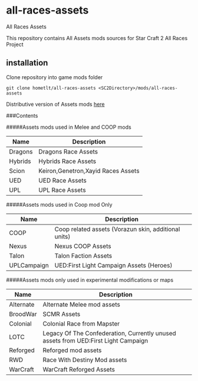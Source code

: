 # all-races-assets
All Races Assets

This repository contains All Assets mods sources for Star Craft 2 All Races Project

## installation

Clone repository into game mods folder
```
git clone hometlt/all-races-assets <SC2Directory>/mods/all-races-assets
```

Distributive version of Assets mods [here](https://drive.google.com/drive/folders/1aaDQd0zG7BwE7sFl6iDt8-n4i5fFsTzv?usp=share_link)

###Contents

#####Assets mods used in Melee and COOP mods
     
| Name  | Description | 
|---|---|
| Dragons     | Dragons Race Assets                 |
| Hybrids     | Hybrids Race Assets                 |
| Scion       | Keiron,Genetron,Xayid Races Assets  |
| UED         | UED Race Assets                     |
| UPL         | UPL Race Assets                     |

#####Assets mods used in Coop mod Only

| Name  | Description  | 
|---|---|
| COOP        | Coop related assets (Vorazun skin, additional units) |
| Nexus       | Nexus COOP Assets |
| Talon       | Talon Faction Assets |
| UPLCampaign | UED:First Light Campaign Assets (Heroes) |

#####Assets mods only used in experimental modifications or maps

| Name  | Description  | 
|---|---|
| Alternate   | Alternate Melee mod assets |
| BroodWar    | SCMR Assets |
| Colonial    | Colonial Race from Mapster |
| LOTC        | Legacy Of The Confederation, Currently unused assets from UED:First Light Campaign |
| Reforged    | Reforged mod assets |
| RWD         | Race With Destiny Mod assets |
| WarCraft    | WarCraft Reforged Assets |
